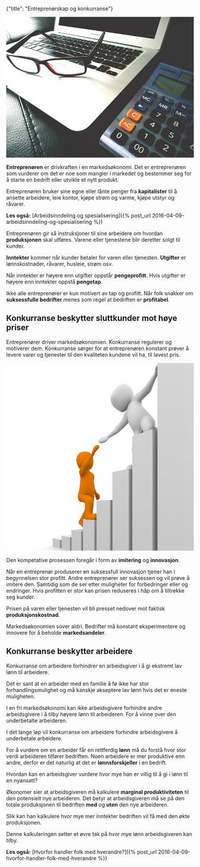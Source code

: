 {"title": "Entreprenørskap og konkurranse"}

![Laptop](/blogimages/laptop.jpg)

**Entreprenøren** er drivkraften i en markedsøkonomi. Det er entreprenøren
som vurderer om det er noe som mangler i markedet og bestemmer
seg for å starte en bedrift eller utvikle et nytt produkt.

Entreprenøren bruker sine egne eller lånte penger fra **kapitalister**
til å ansette arbeidere, leie kontor, kjøpe strøm og varme, kjøpe utstyr og råvarer.

**Les også:**
[Arbeidsinndeling og spesialisering]({% post_url 2016-04-09-arbeidsinndeling-og-spesialisering %})

Entreprenøren gir så instruksjoner til sine arbeidere om hvordan
**produksjonen** skal utføres. Varene eller tjenestene blir deretter
solgt til kunder.

**Inntekter** kommer når kunder betaler for varen eller tjenesten. **Utgifter**
er lønnskostnader, råvarer, husleie, strøm osv.

Når inntekter er høyere enn utgifter oppstår **pengeprofitt**. Hvis utgifter
er høyere enn inntekter oppstå **pengetap**.

Ikke alle entreprenører er kun motivert av tap og profitt. Når folk snakker
om **suksessfulle bedrifter** menes som regel at bedriften er **profitabel**.

## Konkurranse beskytter sluttkunder mot høye priser

Entreprenører driver markedsøkonomien. Konkurranse regulerer og motiverer dem.
Konkurranse sørger for at entreprenøren konstant prøver å levere
varer og tjenester til den kvaliteten kundene vil ha, til lavest pris.

![Competition](/blogimages/competition.jpg)

Den kompetative prosessen foregår i form av **imitering** og **innovasjon**.

Når en entreprenør produserer en suksessfull innovasjon tjener han
i begynnelsen
stor profitt. Andre entreprenører ser suksessen og vil prøve å imitere den.
Samtidig som de ser etter muligheter for forbedringer eller og endringer.
Hvis profitten er stor kan prisen reduseres i håp om å tiltrekke seg
kunder.

Prisen på varen eller tjenesten vil bli presset nedover mot faktisk **produksjonskostnad**.

Markedsøkonomien sover aldri. Bedrifter må konstant eksperimentere og innovere
for å beholde **markedsandeler**.

## Konkurranse beskytter arbeidere

Konkurranse om arbeidere forhindrer en arbeidsgiver i å gi ekstremt lav
lønn til arbeidere.

Det er sant at en arbeider med en familie å fø
ikke har stor forhandlingsmulighet og må kanskje akseptere lav lønn hvis det
er eneste muligheten.

I en fri markedsøkonomi kan ikke arbeidsgivere forhindre
andre arbeidsgivere i å tilby høyere lønn til arbeideren. For å vinne over
den underbetalte arbeideren.

I det lange løp vil konkurranse om arbeidere forhindre arbeidsgivere å underbetale
arbeidere.

For å vurdere om en arbeider får en rettferdig **lønn** må du forstå
hvor stor verdi arbeideren tilfører bedriften. Noen arbeidere er mer produktive enn 
andre, derfor er det naturlig at det er **lønnsforskjeller** i en bedrift.

Hvordan kan en arbeidsgiver vurdere hvor mye han er villig til å gi i lønn
til en nyansatt?

Økonomer sier at arbeidsgiveren må kalkulere **marginal produktiviteten** til den
potensielt nye arbeideren. Det betyr at arbeidsgiveren må se på den totale produksjonen
til bedriften **med** og **uten** den nye arbeideren.

Slik kan han kalkulere hvor mye
mer inntekter bedriften vil få med den økte produksjonen.

Denne kalkuleringen 
setter et øvre tak på hvor mye lønn arbeidsgiveren kan tilby.

**Les også:**
[Hvorfor handler folk med hverandre?]({% post_url 2016-04-09-hvorfor-handler-folk-med-hverandre %})

